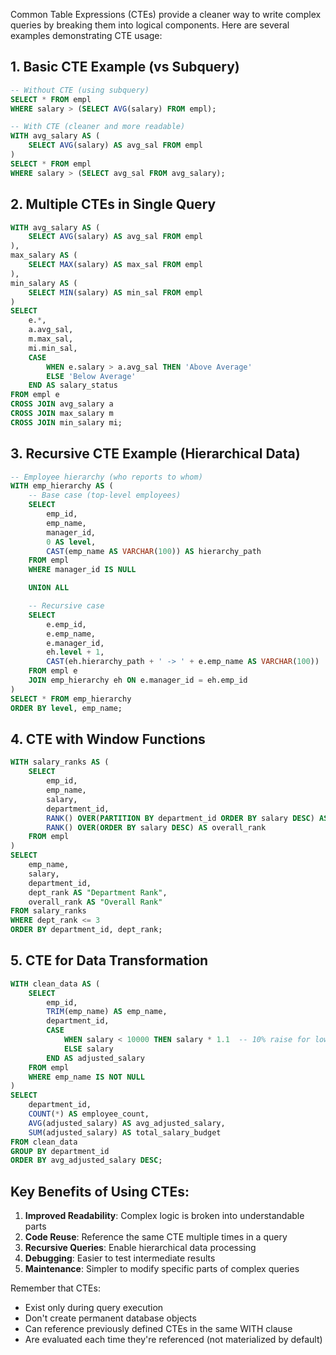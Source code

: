Common Table Expressions (CTEs) provide a cleaner way to write complex queries by breaking them into logical components. Here are several examples demonstrating CTE usage:

## 1. Basic CTE Example (vs Subquery)

```SQL
-- Without CTE (using subquery)
SELECT * FROM empl
WHERE salary > (SELECT AVG(salary) FROM empl);

-- With CTE (cleaner and more readable)
WITH avg_salary AS (
    SELECT AVG(salary) AS avg_sal FROM empl
)
SELECT * FROM empl
WHERE salary > (SELECT avg_sal FROM avg_salary);
```

## 2. Multiple CTEs in Single Query

```SQL
WITH avg_salary AS (
    SELECT AVG(salary) AS avg_sal FROM empl
),
max_salary AS (
    SELECT MAX(salary) AS max_sal FROM empl
),
min_salary AS (
    SELECT MIN(salary) AS min_sal FROM empl
)
SELECT
    e.*,
    a.avg_sal,
    m.max_sal,
    mi.min_sal,
    CASE
        WHEN e.salary > a.avg_sal THEN 'Above Average'
        ELSE 'Below Average'
    END AS salary_status
FROM empl e
CROSS JOIN avg_salary a
CROSS JOIN max_salary m
CROSS JOIN min_salary mi;
```

## 3. Recursive CTE Example (Hierarchical Data)

```SQL
-- Employee hierarchy (who reports to whom)
WITH emp_hierarchy AS (
    -- Base case (top-level employees)
    SELECT
        emp_id,
        emp_name,
        manager_id,
        0 AS level,
        CAST(emp_name AS VARCHAR(100)) AS hierarchy_path
    FROM empl
    WHERE manager_id IS NULL

    UNION ALL

    -- Recursive case
    SELECT
        e.emp_id,
        e.emp_name,
        e.manager_id,
        eh.level + 1,
        CAST(eh.hierarchy_path + ' -> ' + e.emp_name AS VARCHAR(100))
    FROM empl e
    JOIN emp_hierarchy eh ON e.manager_id = eh.emp_id
)
SELECT * FROM emp_hierarchy
ORDER BY level, emp_name;
```

## 4. CTE with Window Functions

```SQL
WITH salary_ranks AS (
    SELECT
        emp_id,
        emp_name,
        salary,
        department_id,
        RANK() OVER(PARTITION BY department_id ORDER BY salary DESC) AS dept_rank,
        RANK() OVER(ORDER BY salary DESC) AS overall_rank
    FROM empl
)
SELECT
    emp_name,
    salary,
    department_id,
    dept_rank AS "Department Rank",
    overall_rank AS "Overall Rank"
FROM salary_ranks
WHERE dept_rank <= 3
ORDER BY department_id, dept_rank;
```

## 5. CTE for Data Transformation

```SQL
WITH clean_data AS (
    SELECT
        emp_id,
        TRIM(emp_name) AS emp_name,
        department_id,
        CASE
            WHEN salary < 10000 THEN salary * 1.1  -- 10% raise for low salaries
            ELSE salary
        END AS adjusted_salary
    FROM empl
    WHERE emp_name IS NOT NULL
)
SELECT
    department_id,
    COUNT(*) AS employee_count,
    AVG(adjusted_salary) AS avg_adjusted_salary,
    SUM(adjusted_salary) AS total_salary_budget
FROM clean_data
GROUP BY department_id
ORDER BY avg_adjusted_salary DESC;
```

## Key Benefits of Using CTEs:

1. **Improved Readability**: Complex logic is broken into understandable parts
2. **Code Reuse**: Reference the same CTE multiple times in a query
3. **Recursive Queries**: Enable hierarchical data processing
4. **Debugging**: Easier to test intermediate results
5. **Maintenance**: Simpler to modify specific parts of complex queries

Remember that CTEs:

- Exist only during query execution
- Don't create permanent database objects
- Can reference previously defined CTEs in the same WITH clause
- Are evaluated each time they're referenced (not materialized by default)
